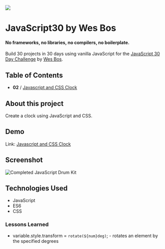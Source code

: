 ![](https://javascript30.com/images/JS3-social-share.png)

# JavaScript30 by Wes Bos

#### No frameworks, no libraries, no compilers, no boilerplate.

Build 30 projects in 30 days using vanilla JavaScript for the [JavaScript 30 Day Challenge](https://JavaScript30.com) by [Wes Bos](http://wesbos.com).

## Table of Contents

- **02** / [Javascript and CSS Clock](https://celina.github.io/javascript30/02%20-%20JS%20and%20CSS%20Clock)

## About this project

Create a clock using JavaScript and CSS.

## Demo

Link: [Javascript and CSS Clock](https://celina.github.io/javascript30/02%20-%20JS%20and%20CSS%20Clock)

## Screenshot
![Completed JavaScript Drum Kit](https://celina.github.io/javascript30/02%20-%20JS%20and%20CSS%20Clock/img/image-1.png)

## Technologies Used
- JavaScript
- ES6
- CSS

### Lessons Learned

- variable.style.transform = `rotate(${num}deg)`; - rotates an element by the specified degrees
